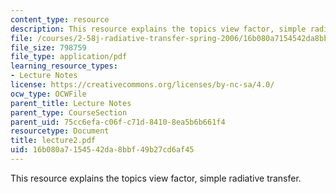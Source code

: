 ```yaml
---
content_type: resource
description: This resource explains the topics view factor, simple radiative transfer.
file: /courses/2-58j-radiative-transfer-spring-2006/16b080a7154542da8bbf49b27cd6af45_lecture2.pdf
file_size: 798759
file_type: application/pdf
learning_resource_types:
- Lecture Notes
license: https://creativecommons.org/licenses/by-nc-sa/4.0/
ocw_type: OCWFile
parent_title: Lecture Notes
parent_type: CourseSection
parent_uid: 75cc6efa-c06f-c71d-8410-8ea5b6b661f4
resourcetype: Document
title: lecture2.pdf
uid: 16b080a7-1545-42da-8bbf-49b27cd6af45
---
```

This resource explains the topics view factor, simple radiative transfer.